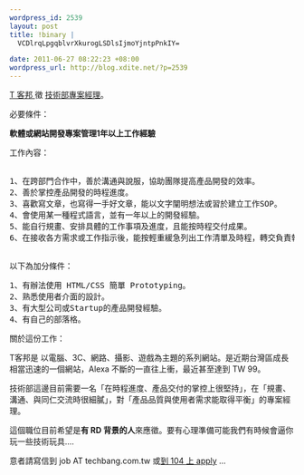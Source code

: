 ```yaml
--- 
wordpress_id: 2539
layout: post
title: !binary |
  VCDlrqLpgqblvrXkurogLSDlsIjmoYjntpPnkIY=

date: 2011-06-27 08:22:23 +08:00
wordpress_url: http://blog.xdite.net/?p=2539
---
```

<a href="http://www.techbang.com.tw">T 客邦 </a> 徵 <a href="http://bit.ly/lXPMMT">技術部專案經理</a>。

必要條件：

<strong>軟體或網站開發專案管理1年以上工作經驗</strong>

工作內容：
<pre>

1、在跨部門合作中，善於溝通與說服，協助團隊提高產品開發的效率。
2、善於掌控產品開發的時程進度。
3、喜歡寫文章，也寫得一手好文章，能以文字闡明想法或習於建立工作SOP。
4、會使用某一種程式語言，並有一年以上的開發經驗。
5、能自行規畫、安排具體的工作事項及進度，且能按時程交付成果。
6、在接收各方需求或工作指示後，能按輕重緩急列出工作清單及時程，轉交負責執行的人做處理。 

</pre>

以下為加分條件：

<pre>
1、有辦法使用 HTML/CSS 簡單 Prototyping。
2、熟悉使用者介面的設計。
3、有大型公司或Startup的產品開發經驗。
4、有自己的部落格。
</pre>


關於這份工作：

T客邦是 以電腦、3C、網路、攝影、遊戲為主題的系列網站。是近期台灣區成長相當迅速的一個網站，Alexa 不斷的一直往上衝，最近甚至達到 TW 99。

技術部這邊目前需要一名「在時程進度、產品交付的掌控上很堅持」，在「規畫、溝通、與同仁交流時很細膩」，對「產品品質與使用者需求能取得平衡」的專案經理。

這個職位目前希望是<strong>有 RD 背景的人</strong>來應徵。要有心理準備可能我們有時候會逼你玩一些技術玩具....

意者請寫信到 job AT techbang.com.tw 或<a href="http://bit.ly/lXPMMT">到 104 上 apply</a> ...

